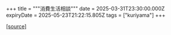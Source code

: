 +++
title = """消費生活相談"""
date = 2025-03-31T23:30:00.000Z
expiryDate = 2025-05-23T21:22:15.805Z
tags = ["kuriyama"]
+++


[[source]](https://www.town.kuriyama.hokkaido.jp/soshiki/51/54.html)
